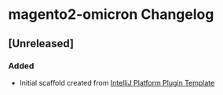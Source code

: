 <!-- Keep a Changelog guide -> https://keepachangelog.com -->

# magento2-omicron Changelog

## [Unreleased]
### Added
- Initial scaffold created from [IntelliJ Platform Plugin Template](https://github.com/JetBrains/intellij-platform-plugin-template)
